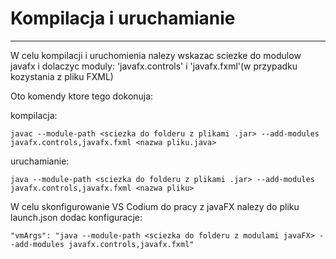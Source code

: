 # Kompilacja i uruchamianie
***
W celu kompilacji i uruchomienia nalezy wskazac sciezke do modulow javafx i dolaczyc moduly: 
'javafx.controls' i 'javafx.fxml'(w przypadku kozystania z pliku FXML)

Oto komendy ktore tego dokonuja:

kompilacja:

`javac --module-path <sciezka do folderu z plikami .jar> --add-modules javafx.controls,javafx.fxml <nazwa pliku.java>`

uruchamianie:

`java --module-path <sciezka do folderu z plikami .jar> --add-modules javafx.controls,javafx.fxml <nazwa pliku>`

W celu skonfigurowanie VS Codium do pracy z javaFX nalezy do pliku launch.json dodac konfiguracje:

`"vmArgs": "java --module-path <sciezka do folderu z modulami javaFX> --add-modules javafx.controls,javafx.fxml"`
